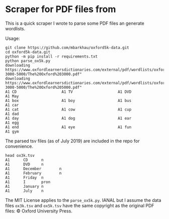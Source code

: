 # Scraper for PDF files from

This is a quick scraper I wrote to parse some PDF files an generate wordlists.

Usage:

```shell
git clone https://github.com/mbarkhau/oxford5k-data.git
cd oxford5k-data.git
python -m pip install -r requirements.txt
python parse_ox5k.py
downloading https://www.oxfordlearnersdictionaries.com/external/pdf/wordlists/oxford-3000-5000/The%20Oxford%203000.pdf"
downloading https://www.oxfordlearnersdictionaries.com/external/pdf/wordlists/oxford-3000-5000/The%20Oxford%205000.pdf"
A1 CD                    A1 TV                    A1 DVD                   A1 May
A1 box                   A1 boy                   A1 bus                   A1 car
A1 cat                   A1 cow                   A1 cup                   A1 dad
A1 day                   A1 dog                   A1 ear                   A1 egg
A1 end                   A1 eye                   A1 fun                   A1 gym
```

The parsed tsv files (as of July 2019) are included in the repo for convenience.

```shell
head ox3k.tsv
A1      CD      n
A1      DVD     n
A1      December        n
A1      February        n
A1      Friday  n
A1      I       pron
A1      January n
A1      July    n
```

The MIT License applies to the `parse_ox5k.py`. IANAL but I assume the data files `ox3k.tsv` and `ox5k.tsv` have the same copyright as the original PDF files: © Oxford University Press.

